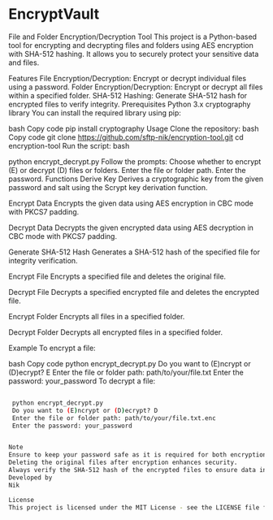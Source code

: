 # EncryptVault
File and Folder Encryption/Decryption Tool
This project is a Python-based tool for encrypting and decrypting files and folders using AES encryption with SHA-512 hashing. It allows you to securely protect your sensitive data and files.

Features
File Encryption/Decryption: Encrypt or decrypt individual files using a password.
Folder Encryption/Decryption: Encrypt or decrypt all files within a specified folder.
SHA-512 Hashing: Generate SHA-512 hash for encrypted files to verify integrity.
Prerequisites
Python 3.x
cryptography library
You can install the required library using pip:

bash
Copy code
pip install cryptography
Usage
Clone the repository:
bash
Copy code
git clone https://github.com/sftp-nik/encryption-tool.git
cd encryption-tool
Run the script:
bash

python encrypt_decrypt.py
Follow the prompts:
Choose whether to encrypt (E) or decrypt (D) files or folders.
Enter the file or folder path.
Enter the password.
Functions
Derive Key
Derives a cryptographic key from the given password and salt using the Scrypt key derivation function.

Encrypt Data
Encrypts the given data using AES encryption in CBC mode with PKCS7 padding.

Decrypt Data
Decrypts the given encrypted data using AES decryption in CBC mode with PKCS7 padding.

Generate SHA-512 Hash
Generates a SHA-512 hash of the specified file for integrity verification.

Encrypt File
Encrypts a specified file and deletes the original file.

Decrypt File
Decrypts a specified encrypted file and deletes the encrypted file.

Encrypt Folder
Encrypts all files in a specified folder.

Decrypt Folder
Decrypts all encrypted files in a specified folder.

Example
To encrypt a file:

bash
Copy code
python encrypt_decrypt.py
Do you want to (E)ncrypt or (D)ecrypt? E
Enter the file or folder path: path/to/your/file.txt
Enter the password: your_password
To decrypt a file:

```bash

 python encrypt_decrypt.py
 Do you want to (E)ncrypt or (D)ecrypt? D
 Enter the file or folder path: path/to/your/file.txt.enc
 Enter the password: your_password


Note
Ensure to keep your password safe as it is required for both encryption and decryption.
Deleting the original files after encryption enhances security.
Always verify the SHA-512 hash of the encrypted files to ensure data integrity.
Developed by
Nik

License
This project is licensed under the MIT License - see the LICENSE file for details.

